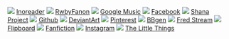 ![](http://www.google.com/s2/favicons?domain=http://inoreader.com/) [Inoreader](http://inoreader.com/)
![](http://www.google.com/s2/favicons?domain=http://rwby-rpg.rwbyfanon.com/index.php) [RwbyFanon](http://rwby-rpg.rwbyfanon.com/index.php) 
![](http://www.google.com/s2/favicons?domain=https://play.google.com/music/listen) [Google Music](https://play.google.com/music/listen) 
![](http://www.google.com/s2/favicons?domain=http://facebook.com/) [Facebook](http://facebook.com/) 
![](http://www.google.com/s2/favicons?domain=http://www.shanaproject.com/follows/) [Shana Project](http://www.shanaproject.com/follows/) 
![](http://www.google.com/s2/favicons?domain=https://github.com/Willowlark) [Github](https://github.com/Willowlark) 
![](http://www.google.com/s2/favicons?domain=http://pawkun.deviantart.com/) [DeviantArt](http://pawkun.deviantart.com/) 
![](http://www.google.com/s2/favicons?domain=https://www.pinterest.com/) [Pinterest](https://www.pinterest.com/) 
![](http://www.google.com/s2/favicons?domain=http://elvis.rowan.edu/~clarkw26/BBcode.cgi) [BBgen](http://elvis.rowan.edu/~clarkw26/BBcode.cgi) 
![](http://www.google.com/s2/favicons?domain=https://player.twitch.tv/?volume=1&channel=fredrin) [Fred Stream](https://player.twitch.tv/?volume=1&channel=fredrin) 
![](http://www.google.com/s2/favicons?domain=https://flipboard.com/) [Flipboard](https://flipboard.com/) 
![](http://www.google.com/s2/favicons?domain=https://www.fanfiction.net/) [Fanfiction](https://www.fanfiction.net/) 
![](http://www.google.com/s2/favicons?domain=https://www.instagram.com/) [Instagram](https://www.instagram.com/) 
![](http://www.google.com/s2/favicons?domain=https://www.flickr.com/photos/thelittlethingswemiss/albums) [The Little Things](https://www.flickr.com/photos/thelittlethingswemiss/albums)

